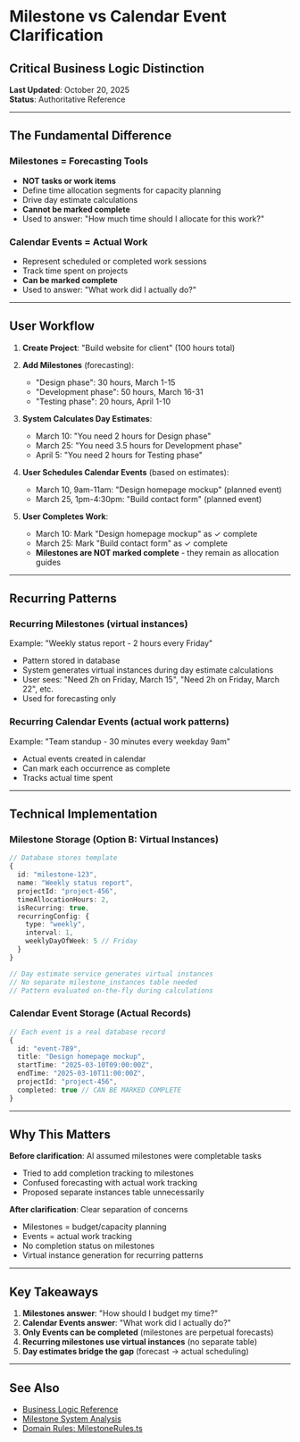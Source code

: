 # Milestone vs Calendar Event Clarification

## Critical Business Logic Distinction

**Last Updated**: October 20, 2025  
**Status**: Authoritative Reference

---

## The Fundamental Difference

### **Milestones = Forecasting Tools**
- **NOT tasks or work items**
- Define time allocation segments for capacity planning
- Drive day estimate calculations
- **Cannot be marked complete**
- Used to answer: "How much time should I allocate for this work?"

### **Calendar Events = Actual Work**
- Represent scheduled or completed work sessions
- Track time spent on projects
- **Can be marked complete**
- Used to answer: "What work did I actually do?"

---

## User Workflow

1. **Create Project**: "Build website for client" (100 hours total)

2. **Add Milestones** (forecasting):
   - "Design phase": 30 hours, March 1-15
   - "Development phase": 50 hours, March 16-31
   - "Testing phase": 20 hours, April 1-10

3. **System Calculates Day Estimates**:
   - March 10: "You need 2 hours for Design phase"
   - March 25: "You need 3.5 hours for Development phase"
   - April 5: "You need 2 hours for Testing phase"

4. **User Schedules Calendar Events** (based on estimates):
   - March 10, 9am-11am: "Design homepage mockup" (planned event)
   - March 25, 1pm-4:30pm: "Build contact form" (planned event)

5. **User Completes Work**:
   - March 10: Mark "Design homepage mockup" as ✓ complete
   - March 25: Mark "Build contact form" as ✓ complete
   - **Milestones are NOT marked complete** - they remain as allocation guides

---

## Recurring Patterns

### **Recurring Milestones** (virtual instances)
Example: "Weekly status report - 2 hours every Friday"
- Pattern stored in database
- System generates virtual instances during day estimate calculations
- User sees: "Need 2h on Friday, March 15", "Need 2h on Friday, March 22", etc.
- Used for forecasting only

### **Recurring Calendar Events** (actual work patterns)
Example: "Team standup - 30 minutes every weekday 9am"
- Actual events created in calendar
- Can mark each occurrence as complete
- Tracks actual time spent

---

## Technical Implementation

### Milestone Storage (Option B: Virtual Instances)
```typescript
// Database stores template
{
  id: "milestone-123",
  name: "Weekly status report",
  projectId: "project-456",
  timeAllocationHours: 2,
  isRecurring: true,
  recurringConfig: {
    type: "weekly",
    interval: 1,
    weeklyDayOfWeek: 5 // Friday
  }
}

// Day estimate service generates virtual instances
// No separate milestone_instances table needed
// Pattern evaluated on-the-fly during calculations
```

### Calendar Event Storage (Actual Records)
```typescript
// Each event is a real database record
{
  id: "event-789",
  title: "Design homepage mockup",
  startTime: "2025-03-10T09:00:00Z",
  endTime: "2025-03-10T11:00:00Z",
  projectId: "project-456",
  completed: true // CAN BE MARKED COMPLETE
}
```

---

## Why This Matters

**Before clarification**: AI assumed milestones were completable tasks
- Tried to add completion tracking to milestones
- Confused forecasting with actual work tracking
- Proposed separate instances table unnecessarily

**After clarification**: Clear separation of concerns
- Milestones = budget/capacity planning
- Events = actual work tracking
- No completion status on milestones
- Virtual instance generation for recurring patterns

---

## Key Takeaways

1. **Milestones answer**: "How should I budget my time?"
2. **Calendar Events answer**: "What work did I actually do?"
3. **Only Events can be completed** (milestones are perpetual forecasts)
4. **Recurring milestones use virtual instances** (no separate table)
5. **Day estimates bridge the gap** (forecast → actual scheduling)

---

## See Also
- [Business Logic Reference](./BUSINESS_LOGIC_REFERENCE.md)
- [Milestone System Analysis](./MILESTONE_SYSTEM_ANALYSIS.md)
- [Domain Rules: MilestoneRules.ts](../src/domain/rules/MilestoneRules.ts)
